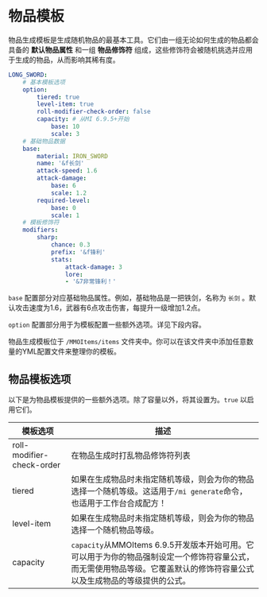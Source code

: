 # 物品模板

物品生成模板是生成随机物品的最基本工具。它们由一组无论如何生成的物品都会具备的 **默认物品属性** 和一组 **物品修饰符** 组成，这些修饰符会被随机挑选并应用于生成的物品，从而影响其稀有度。

``` yaml
LONG_SWORD:
    # 基本模板选项
    option:
        tiered: true
        level-item: true
        roll-modifier-check-order: false
        capacity: # 从MI 6.9.5+开始
            base: 10
            scale: 3
    # 基础物品数据
    base:
        material: IRON_SWORD
        name: '&f长剑'
        attack-speed: 1.6
        attack-damage:
            base: 6
            scale: 1.2
        required-level:
            base: 0
            scale: 1
    # 模板修饰符
    modifiers: 
        sharp:
            chance: 0.3
            prefix: '&f锋利'
            stats:
                attack-damage: 3
                lore:
                - '&7非常锋利！'
```

`base` 配置部分对应基础物品属性。例如，基础物品是一把铁剑，名称为 `长剑` 。默认攻击速度为1.6，武器有6点攻击伤害，每提升一级增加1.2点。

`option` 配置部分用于为模板配置一些额外选项。详见下段内容。

物品生成模板位于 `/MMOItems/items` 文件夹中。你可以在该文件夹中添加任意数量的YML配置文件来整理你的模板。

## 物品模板选项

以下是为物品模板提供的一些额外选项。除了容量以外，将其设置为。`true` 以启用它们。

| 模板选项                      | 描述                                                                                               |
| ------------------------- | ------------------------------------------------------------------------------------------------ |
| roll-modifier-check-order | 在物品生成时打乱物品修饰符列表                                                                                  |
| tiered                    | 如果在生成物品时未指定随机等级，则会为你的物品选择一个随机等级。这适用于`/mi generate`命令，也适用于工作台合成配方！                                |
| level-item                | 如果在生成物品时未指定随机等级，则会为你的物品选择一个随机物品等级。                                                               |
| capacity                  | `capacity`从MMOItems 6.9.5开发版本开始可用。它可以用于为你的物品强制设定一个修饰符容量公式，而无需使用物品等级。它覆盖默认的修饰符容量公式以及生成物品的等级提供的公式。 |
